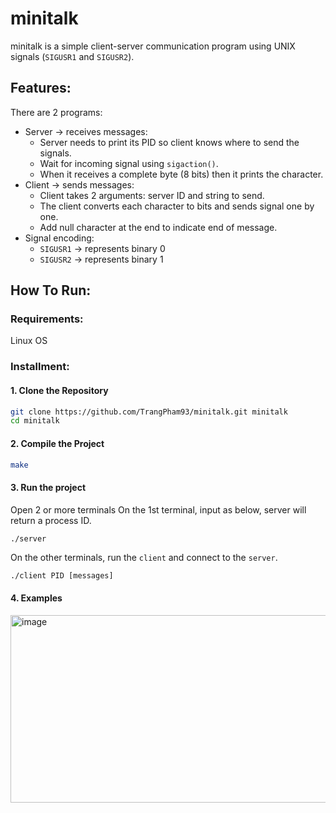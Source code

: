 # minitalk

minitalk is a simple client-server communication program using UNIX signals (`SIGUSR1` and `SIGUSR2`).

## Features:

There are 2 programs:

- Server → receives messages:
  - Server needs to print its PID so client knows where to send the signals.
  - Wait for incoming signal using `sigaction()`.
  - When it receives a complete byte (8 bits) then it prints the character.
- Client → sends messages:
  - Client takes 2 arguments: server ID and string to send. 
  - The client converts each character to bits and sends signal one by one.
  - Add null character at the end to indicate end of message. 
- Signal encoding:
  - `SIGUSR1` → represents binary 0
  - `SIGUSR2` → represents binary 1

## How To Run:

### Requirements:
Linux OS

### Installment:
#### 1. Clone the Repository

```bash
git clone https://github.com/TrangPham93/minitalk.git minitalk
cd minitalk
```

#### 2. Compile the Project

```bash
make
```

#### 3. Run the project

Open 2 or more terminals
On the 1st terminal, input as below, server will return a process ID.
```bash
./server 
```

On the other terminals, run the `client` and connect to the `server`. 
```
./client PID [messages]
```
#### 4. Examples

<img width="1500" height="300" alt="image" src="https://github.com/user-attachments/assets/e881c66f-1730-44a9-9f7f-6c6338d52912" />


